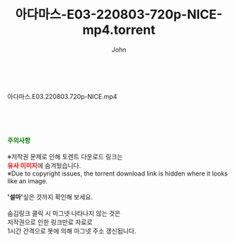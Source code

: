 ﻿---
layout: post
title:  "아다마스-E03-220803-720p-NICE-mp4.torrent"
author: John
categories: [ 드라마 ]
tags: [  ]
image:  
description: "아다마스-E03-220803-720p-NICE-mp4 torrent 정보 공유"
toc: true
toc_sticky: true
---

<br>
<div class="view-img">
<a class="view_image" href="https://torrentmobile60.com/bbs/view_image.php?fn=%2Fdata%2Ffile%2Fdrama%2F3735182707_t06MJ4Bk_e8970ee8348590b9e4e7a2da2bdb11b79ca5f14b.jpg" target="_blank"><img alt="" class="img-tag" content="https://torrentmobile60.com/data/file/drama/3735182707_t06MJ4Bk_e8970ee8348590b9e4e7a2da2bdb11b79ca5f14b.jpg" itemprop="image" src="https://torrentmobile60.com/data/file/drama/3735182707_t06MJ4Bk_e8970ee8348590b9e4e7a2da2bdb11b79ca5f14b.jpg"/></a></div><div class="view-content" itemprop="description">
<p>아다마스.E03.220803.720p-NICE.mp4<br/></p> </div>
    
<br><br><br>
<p data-ke-size="size16"><b><span style="color: green;">주의사항</span></b><br /><br />※저작권 문제로 인해 토렌트 다운로드 링크는<br /><b><span style="color: red;">유사 이미지</span></b>에 숨겨뒀습니다.<br />※Due to copyright issues, the torrent download link is hidden where it looks like an image.<br /><br /><b>'설마'</b>싶은 것까지 확인해 보세요.<br /><br />숨김링크 클릭 시 마그넷 나타나지 않는 것은<br />저작권으로 인한 링크만료 자료로<br />1시간 간격으로 봇에 의해 마그넷 주소 갱신됩니다.</p>
